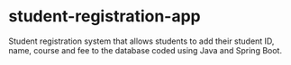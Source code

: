# student-registration-app
Student registration system that allows students to add their student ID, name, course and fee to the database coded using Java and Spring Boot. 
